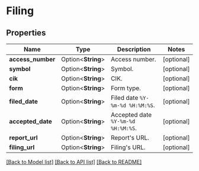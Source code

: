 # Filing

## Properties

Name | Type | Description | Notes
------------ | ------------- | ------------- | -------------
**access_number** | Option<**String**> | Access number. | [optional]
**symbol** | Option<**String**> | Symbol. | [optional]
**cik** | Option<**String**> | CIK. | [optional]
**form** | Option<**String**> | Form type. | [optional]
**filed_date** | Option<**String**> | Filed date <code>%Y-%m-%d %H:%M:%S</code>. | [optional]
**accepted_date** | Option<**String**> | Accepted date <code>%Y-%m-%d %H:%M:%S</code>. | [optional]
**report_url** | Option<**String**> | Report's URL. | [optional]
**filing_url** | Option<**String**> | Filing's URL. | [optional]

[[Back to Model list]](../README.md#documentation-for-models) [[Back to API list]](../README.md#documentation-for-api-endpoints) [[Back to README]](../README.md)


